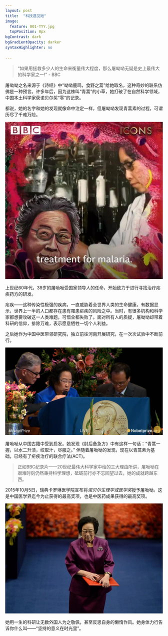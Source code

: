 ```yaml
---
layout: post
title:  "科技遇见她"
image:
  feature: 001-TYY.jpg
  topPosition: 0px
bgContrast: dark
bgGradientOpacity: darker
syntaxHighlighter: no

---
```




















> “如果用拯救多少人的生命来衡量伟大程度，那么屠呦呦无疑是史上最伟大的科学家之一!” - BBC

屠呦呦之名来源于《诗经》中“呦呦鹿鸣，食野之蒿”给她取名，这种奇妙的联系仿佛是一种预言。许多年后，因为这株叫“青蒿”的小草，她打破了在自然科学领域，中国本土科学家获诺贝尔奖“零”的记录。

都说，她的名字和她的发现就像命中注定一样，但屠呦呦发现青蒿素的过程，可谓历尽了千难万险。

![002](../assets/images/002-TYY.jpg)

上世纪60年代，39岁的屠呦呦受国家领导人的任命，开始致力于进行寻找治疗疟疾药方的研发。

疟疾——这种传染性极强的疾病，一直威胁着全世界人类的生命健康。有数据显示，世界上一半的人口都存在患有罹患疟疾的风险之中。当时，有很多机构和科学家都想要攻破这一人类难题，可惜全都失败了。面对所有人的质疑，屠呦呦却带着科研的信仰，排除万难，表示愿意牺牲一切个人利益。

之后她作为中国中医带领研究院，独立前往河南开展研究，在一次次试验中不断前行。

![002](../assets/images/003-TYY.jpg)

屠呦呦从中国古籍中受到启发。她发现《肘后备急方》中有这样一句话：“青蒿一握，以水二升渍，绞取汁，尽服之。” 伴随着屠呦呦的发现，现在以青蒿素为基础，已经有了疟疾治疗的联合疗法(ACT)。

> 正如BBC纪录片——20世纪最伟大科学家中给的三大理由所讲，屠呦呦在艰难时刻仍然秉持科学理想，砥砺前行亦不忘回望过去，她的成就跨越东西。

2015年10月5日，瑞典卡罗琳医学院宣布将*诺贝尔生理学或医学奖*授予屠呦呦。这是中国医学界迄今为止获得的最高奖项，也是中医药成果获得的最高奖项。

![005](../assets/images/004-TYY.jpg)

她用一生的科研让无数外国人为之敬佩，甚至反思自身的懒惰作风。她身体力行告诉你什么叫——“坚持的意义在时光里”。

